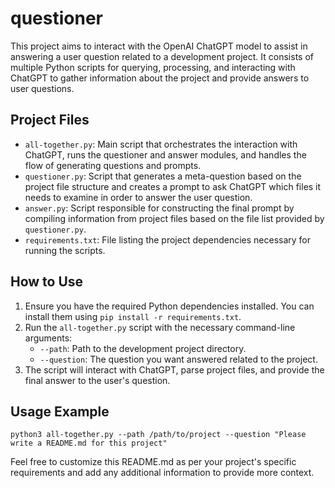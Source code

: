 # questioner
This project aims to interact with the OpenAI ChatGPT model to assist in answering a user question related to a development project. It consists of multiple Python scripts for querying, processing, and interacting with ChatGPT to gather information about the project and provide answers to user questions.

## Project Files
- `all-together.py`: Main script that orchestrates the interaction with ChatGPT, runs the questioner and answer modules, and handles the flow of generating questions and prompts.
- `questioner.py`: Script that generates a meta-question based on the project file structure and creates a prompt to ask ChatGPT which files it needs to examine in order to answer the user question.
- `answer.py`: Script responsible for constructing the final prompt by compiling information from project files based on the file list provided by `questioner.py`.
- `requirements.txt`: File listing the project dependencies necessary for running the scripts.

## How to Use
1. Ensure you have the required Python dependencies installed. You can install them using `pip install -r requirements.txt`.
2. Run the `all-together.py` script with the necessary command-line arguments:
   - `--path`: Path to the development project directory.
   - `--question`: The question you want answered related to the project.
3. The script will interact with ChatGPT, parse project files, and provide the final answer to the user's question.

## Usage Example
```
python3 all-together.py --path /path/to/project --question "Please write a README.md for this project"
```

Feel free to customize this README.md as per your project's specific requirements and add any additional information to provide more context.
